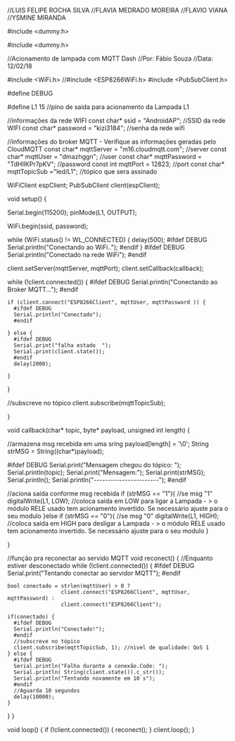 //LUIS FELIPE ROCHA SILVA
//FLAVIA MEDRADO MOREIRA 
//FLAVIO VIANA
//YSMINE MIRANDA

#include <dummy.h>

#include <dummy.h>

//Acionamento de lampada com MQTT Dash
//Por: Fábio Souza
//Data: 12/02/18

#include <WiFi.h>
//#include <ESP8266WiFi.h>
#include <PubSubClient.h>

#define DEBUG

#define L1 15   //pino de saida para acionamento da Lampada L1

//informações da rede WIFI
const char* ssid = "AndroidAP";                 //SSID da rede WIFI
const char* password =  "kizi3184";    //senha da rede wifi

//informações do broker MQTT - Verifique as informações geradas pelo CloudMQTT
const char* mqttServer = "m16.cloudmqtt.com";   //server
const char* mqttUser = "dmazhggn";              //user
const char* mqttPassword = "TdHlIKPr7pKV";      //password
const int mqttPort = 12823;                     //port
const char* mqttTopicSub ="led/L1";            //tópico que sera assinado

 
WiFiClient espClient;
PubSubClient client(espClient);
 
void setup() {
 
  Serial.begin(115200);
  pinMode(L1, OUTPUT);
 
  WiFi.begin(ssid, password);
 
  while (WiFi.status() != WL_CONNECTED) {
    delay(500);
    #ifdef DEBUG
    Serial.println("Conectando ao WiFi..");
    #endif
  }
  #ifdef DEBUG
  Serial.println("Conectado na rede WiFi");
  #endif
 
  client.setServer(mqttServer, mqttPort);
  client.setCallback(callback);
 
  while (!client.connected()) {
    #ifdef DEBUG
    Serial.println("Conectando ao Broker MQTT...");
    #endif
 
    if (client.connect("ESP8266Client", mqttUser, mqttPassword )) {
      #ifdef DEBUG
      Serial.println("Conectado");  
      #endif
 
    } else {
      #ifdef DEBUG 
      Serial.print("falha estado  ");
      Serial.print(client.state());
      #endif
      delay(2000);
 
    }
  }

  //subscreve no tópico
  client.subscribe(mqttTopicSub);
 
}
 
void callback(char* topic, byte* payload, unsigned int length) {

  //armazena msg recebida em uma sring
  payload[length] = '\0';
  String strMSG = String((char*)payload);

  #ifdef DEBUG
  Serial.print("Mensagem chegou do tópico: ");
  Serial.println(topic);
  Serial.print("Mensagem:");
  Serial.print(strMSG);
  Serial.println();
  Serial.println("-----------------------");
  #endif

  //aciona saída conforme msg recebida 
  if (strMSG == "1"){         //se msg "1"
     digitalWrite(L1, LOW);  //coloca saída em LOW para ligar a Lampada - > o módulo RELE usado tem acionamento invertido. Se necessário ajuste para o seu modulo
  }else if (strMSG == "0"){   //se msg "0"
     digitalWrite(L1, HIGH);   //coloca saída em HIGH para desligar a Lampada - > o módulo RELE usado tem acionamento invertido. Se necessário ajuste para o seu modulo
  }
 
}

//função pra reconectar ao servido MQTT
void reconect() {
  //Enquanto estiver desconectado
  while (!client.connected()) {
    #ifdef DEBUG
    Serial.print("Tentando conectar ao servidor MQTT");
    #endif
     
    bool conectado = strlen(mqttUser) > 0 ?
                     client.connect("ESP8266Client", mqttUser, mqttPassword) :
                     client.connect("ESP8266Client");

    if(conectado) {
      #ifdef DEBUG
      Serial.println("Conectado!");
      #endif
      //subscreve no tópico
      client.subscribe(mqttTopicSub, 1); //nivel de qualidade: QoS 1
    } else {
      #ifdef DEBUG
      Serial.println("Falha durante a conexão.Code: ");
      Serial.println( String(client.state()).c_str());
      Serial.println("Tentando novamente em 10 s");
      #endif
      //Aguarda 10 segundos 
      delay(10000);
    }
  }
}
 
void loop() {
  if (!client.connected()) {
    reconect();
  }
  client.loop();
}
